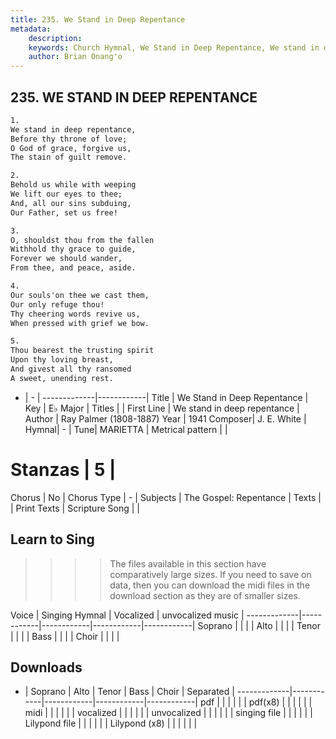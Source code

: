 ```yaml
---
title: 235. We Stand in Deep Repentance
metadata:
    description: 
    keywords: Church Hymnal, We Stand in Deep Repentance, We stand in deep repentance, 
    author: Brian Onang'o
---
```



## 235. WE STAND IN DEEP REPENTANCE

```txt
1.
We stand in deep repentance, 
Before thy throne of love; 
O God of grace, forgive us, 
The stain of guilt remove. 

2.
Behold us while with weeping 
We lift our eyes to thee; 
And, all our sins subduing, 
Our Father, set us free! 

3.
O, shouldst thou from the fallen 
Withhold thy grace to guide, 
Forever we should wander, 
From thee, and peace, aside. 

4.
Our souls'on thee we cast them, 
Our only refuge thou! 
Thy cheering words revive us, 
When pressed with grief we bow. 

5.
Thou bearest the trusting spirit 
Upon thy loving breast, 
And givest all thy ransomed 
A sweet, unending rest.

```

- |   -  |
-------------|------------|
Title | We Stand in Deep Repentance |
Key | E♭ Major |
Titles |  |
First Line | We stand in deep repentance |
Author | Ray Palmer (1808-1887)
Year | 1941
Composer| J. E. White |
Hymnal|  - |
Tune| MARIETTA  |
Metrical pattern | |
# Stanzas | 5 |
Chorus | No |
Chorus Type | - |
Subjects | The Gospel: Repentance |
Texts |  |
Print Texts | 
Scripture Song |  |
  
## Learn to Sing

>>>> The files available in this section have comparatively large sizes. If you need to save on data, then you can download the midi files in the download section as they are of smaller sizes.

Voice |  Singing Hymnal | Vocalized | unvocalized music |
-------------|------------|------------|------------|------------|
Soprano | | | |
Alto | | | |
Tenor | | | |
Bass | | | |
Choir | | | |

## Downloads

- |  Soprano | Alto | Tenor | Bass | Choir | Separated |
-------------|------------|------------|------------|------------|
pdf | | | | | |
pdf(x8) | | | | | |
midi | | | | | |
vocalized | | | | | |
unvocalized | | | | | |
singing file | | | | | |
Lilypond file | | | | | |
Lilypond (x8) | | | | | |
  